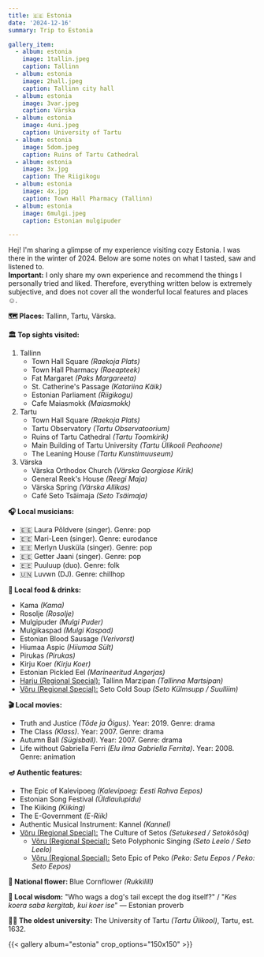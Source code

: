 ```yaml
---
title: 🇪🇪 Estonia
date: '2024-12-16'
summary: Trip to Estonia

gallery_item:
  - album: estonia
    image: 1tallin.jpeg
    caption: Tallinn
  - album: estonia
    image: 2hall.jpeg
    caption: Tallinn city hall
  - album: estonia
    image: 3var.jpeg
    caption: Värska
  - album: estonia
    image: 4uni.jpeg
    caption: University of Tartu
  - album: estonia
    image: 5dom.jpeg
    caption: Ruins of Tartu Cathedral
  - album: estonia
    image: 3x.jpg
    caption: The Riigikogu
  - album: estonia
    image: 4x.jpg
    caption: Town Hall Pharmacy (Tallinn)
  - album: estonia
    image: 6mulgi.jpeg
    caption: Estonian mulgipuder

---
```

Hej! I'm sharing a glimpse of my experience visiting cozy Estonia. I was there in the winter of 2024. Below are some notes on what I tasted, saw and listened to.<br>
<b>Important:</b> I only share my own experience and recommend the things I personally tried and liked. Therefore, everything written below is extremely subjective, and does not cover all the wonderful local features and places ☺️.

<b>🗺 Places:</b> Tallinn, Tartu, Värska.<br>

<b>🏛 Top sights visited: </b>
1. Tallinn
    - Town Hall Square <i>(Raekoja Plats)</i>
    - Town Hall Pharmacy <i>(Raeapteek)</i>
    - Fat Margaret <i>(Paks Margareeta)</i>
    - St. Catherine's Passage <i>(Katariina Käik)</i>
    - Estonian Parliament <i>(Riigikogu)</i>
    - Cafe Maiasmokk <i>(Maiasmokk)</i>
2. Tartu
    - Town Hall Square <i>(Raekoja Plats)</i>
    - Tartu Observatory <i>(Tartu Observatoorium)</i>
    - Ruins of Tartu Cathedral <i>(Tartu Toomkirik)</i>
    - Main Building of Tartu University <i>(Tartu Ülikooli Peahoone)</i>
    - The Leaning House <i>(Tartu Kunstimuuseum)</i>
3. Värska
    - Värska Orthodox Church <i>(Värska Georgiose Kirik)</i>
    - General Reek's House <i>(Reegi Maja)</i>
    - Värska Spring <i>(Värska Allikas)</i>
    - Café Seto Tsäimaja <i>(Seto Tsäimaja)</i>
  

<b>🎧 Local musicians: </b>
- 🇪🇪 Laura Põldvere (singer). Genre: pop
- 🇪🇪 Mari-Leen (singer). Genre: eurodance
- 🇪🇪 Merlyn Uusküla (singer). Genre: pop
- 🇪🇪 Getter Jaani (singer). Genre: pop
- 🇪🇪 Puuluup (duo). Genre: folk
- 🇺🇳 Luvwn (DJ). Genre: chillhop


<b>🥘 Local food & drinks: </b>
- Kama <i>(Kama)</i>
- Rosolje <i>(Rosolje)</i>
- Mulgipuder <i>(Mulgi Puder)</i>
- Mulgikaspad <i>(Mulgi Kaspad)</i>
- Estonian Blood Sausage <i>(Verivorst)</i>
- Hiumaa Aspic <i>(Hiiumaa Sült)</i>
- Pirukas <i>(Pirukas)</i>
- Kirju Koer <i>(Kirju Koer)</i>
- Estonian Pickled Eel <i>(Marineeritud Angerjas)</i>
- <u>Harju (Regional Special):</u> Tallinn Marzipan <i>(Tallinna Martsipan)</i>
- <u>Võru (Regional Special):</u> Seto Cold Soup <i>(Seto Külmsupp / Suulliim)</i>


<b>🎬 Local movies:</b>
- Truth and Justice <i>(Tõde ja Õigus)</i>. Year: 2019. Genre: drama
- The Class <i>(Klass)</i>. Year: 2007. Genre: drama
- Autumn Ball <i>(Sügisball)</i>. Year: 2007. Genre: drama
- Life without Gabriella Ferri <i>(Elu ilma Gabriella Ferrita)</i>. Year: 2008. Genre: animation


<b>🪔 Authentic features:</b>
- The Epic of Kalevipoeg <i>(Kalevipoeg: Eesti Rahva Eepos)</i>
- Estonian Song Festival <i>(Üldlaulupidu)</i> 
- The Kiiking <i>(Kiiking)</i>
- The E-Government <i>(E-Riik)</i>
- Authentic Musical Instrument: Kannel <i>(Kannel)</i>
- <u>Võru (Regional Special):</u> The Culture of Setos <i>(Setukesed / Setokõsõq)</i>
  - <u>Võru (Regional Special):</u> Seto Polyphonic Singing <i>(Seto Leelo / Seto Leelo)</i>
  - <u>Võru (Regional Special):</u> Seto Epic of Peko <i>(Peko: Setu Eepos / Peko: Seto Eepos)</i>


<b>💐 National flower: </b> Blue Cornflower <i>(Rukkilill)</i>


<b>🦉 Local wisdom:</b> "Who wags a dog's tail except the dog itself?"  / "<i>Kes koera saba kergitab, kui koer ise</i>" — Estonian proverb


<b>👨‍🎓 The oldest university:</b> The University of Tartu <i>(Tartu Ülikool)</i>, Tartu, est. 1632. 

{{< gallery album="estonia" crop_options="150x150" >}}
   

